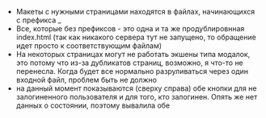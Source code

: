 * Макеты с нужными страницами находятся в файлах, начинающихся с префикса _
* Все, которые без префиксов - это одна и та же продублировнная index.html (так как никакого сервера тут не запущено, то обращение идет просто к соответствующим файлам)
* На некоторых страницах могут не работать экшены типа модалок, это потому что из-за дубликатов страниц, возможно, я что-то не перенесла. Когда будет все нормально разруливаться через один входной файл, проблем быть не должно
* на данный момент показываются (сверху справа) обе кнопки для не залогиненного пользователя и для того, кто залогинен. Опять же нет данных о состоянии, поэтому вывалила обе
